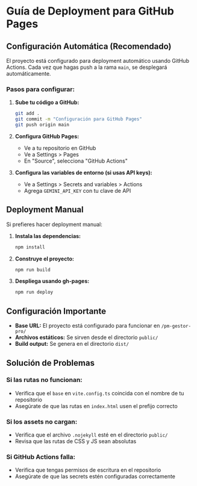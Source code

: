 # Guía de Deployment para GitHub Pages

## Configuración Automática (Recomendado)

El proyecto está configurado para deployment automático usando GitHub Actions. Cada vez que hagas push a la rama `main`, se desplegará automáticamente.

### Pasos para configurar:

1. **Sube tu código a GitHub:**
   ```bash
   git add .
   git commit -m "Configuración para GitHub Pages"
   git push origin main
   ```

2. **Configura GitHub Pages:**
   - Ve a tu repositorio en GitHub
   - Ve a Settings > Pages
   - En "Source", selecciona "GitHub Actions"

3. **Configura las variables de entorno (si usas API keys):**
   - Ve a Settings > Secrets and variables > Actions
   - Agrega `GEMINI_API_KEY` con tu clave de API

## Deployment Manual

Si prefieres hacer deployment manual:

1. **Instala las dependencias:**
   ```bash
   npm install
   ```

2. **Construye el proyecto:**
   ```bash
   npm run build
   ```

3. **Despliega usando gh-pages:**
   ```bash
   npm run deploy
   ```

## Configuración Importante

- **Base URL:** El proyecto está configurado para funcionar en `/pm-gestor-pro/`
- **Archivos estáticos:** Se sirven desde el directorio `public/`
- **Build output:** Se genera en el directorio `dist/`

## Solución de Problemas

### Si las rutas no funcionan:
- Verifica que el `base` en `vite.config.ts` coincida con el nombre de tu repositorio
- Asegúrate de que las rutas en `index.html` usen el prefijo correcto

### Si los assets no cargan:
- Verifica que el archivo `.nojekyll` esté en el directorio `public/`
- Revisa que las rutas de CSS y JS sean absolutas

### Si GitHub Actions falla:
- Verifica que tengas permisos de escritura en el repositorio
- Asegúrate de que las secrets estén configuradas correctamente